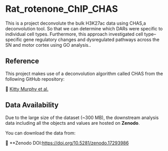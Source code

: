 # Rat_rotenone_ChIP_CHAS
This is a project deconvolute the bulk H3K27ac data using CHAS,a deconvolution tool. So that we can determine which DARs were specific to individual cell types. Furthermore, this approach investigated cell type–specific gene regulatory changes and dysregulated pathways across the SN and motor cortex using GO analysis.. 

## Reference
This project makes use of a deconvolution algorithm called CHAS from the following GitHub repository:

🔗 [Kitty Murphy et al.](https://https://github.com/Marzi-lab/CHAS)

##  Data Availability
Due to the large size of the dataset (~300 MB), the downstream analysis data including all the objects and values are hosted on **Zenodo**.

You can download the data from:

🔗 **Zenodo DOI:https://doi.org/10.5281/zenodo.17293986
